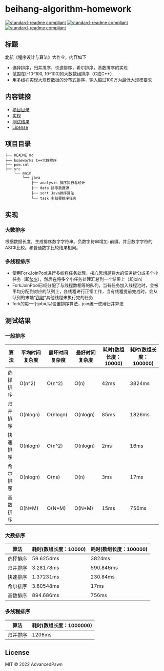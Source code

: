 # beihang-algorithm-homework

[![standard-readme compliant](https://img.shields.io/badge/JDK-11-green)](https://img.shields.io/badge/JDK-11-green)
[![standard-readme compliant](https://img.shields.io/badge/language-java-blue)](https://img.shields.io/badge/language-java-blue)
[![standard-readme compliant](https://img.shields.io/badge/language-c%2B%2B-blue)](https://img.shields.io/badge/language-c%2B%2B-blue)

## 标题

北航《程序设计与算法》大作业，内容如下

* 选择排序，归并排序，快速排序，希尔排序，基数排序的实现
* 范围在[-10^100, 10^100]的大数数组排序（C或C++）
* 用多线程实现大规模数据的分布式排序，输入超过100万为最低大规模要求


## 内容链接

- [项目目录](#项目目录)
- [实现](#实现)
- [测试结果](#测试结果)
- [License](#License)

## 项目目录

```
├── README.md
├── homework2 C++大数排序  
├── pom.xml
├── src
    └── main
        └── java
            ├── analysis 排序执行与统计
            ├── data 排序数据源
            ├── sort Java排序算法
            └── task 多线程排序任务
```

## 实现

### 大数排序

根据数据长度，生成排序数字字符串。负数字符串增加`-`前缀。并且数字字符的ASCII比较，和普通数字比较结果相同。

### 多线程排序

* 使用ForkJoinPool进行多线程任务处理，核心思想是将大的任务拆分成多个小任务（即[fork](https://github.com/haichaoshi/java-knowledge/blob/main/img/fokjoin.png)），然后在将多个小任务处理汇总到一个结果上（即join）
* ForkJoinPool已经分配了与线程数相等的队列，当有任务加入线程池时，会被平均分配到对应的队列上，各线程进行正常工作，当有线程提前完成时，会从队列的末端“[窃取](https://github.com/haichaoshi/java-knowledge/blob/main/img/work-stealing.png)”其他线程未执行完的任务
* fork的每一个job可以设置排序算法，join统一使用归并算法

## 测试结果

### 一般排序

| 算法     | 平均时间复杂度 | 最坏时间复杂度 | 最好时间复杂度 | 耗时(数组长度：10000) | 耗时(数组长度：100000) |
|----------|----------------|----------------|----------------|-----------------------|------------------------|
| 选择排序 | O(n^2)         | O(n^2)         | O(n)           | 42ms                  | 3824ms                 |
| 归并排序 | O(nlogn)       | O(nlogn)       | O(nlogn)       | 85ms                  | 1826ms                 |
| 快速排序 | O(nlogn)       | O(n^2)         | O(nlogn)       | 2ms                   | 16ms                   |
| 希尔排序 | O(nlogn)       | O(ns)          | O(n)           | 3ms                   | 17ms                   |
| 基数排序 | O(N\*M)        | O(N\*M)        | O(N\*M)        | 15ms                  | 756ms                  |


### 大数排序

| 算法     | 耗时(数组长度：10000) | 耗时(数组长度：100000) |
|----------|-----------------------|------------------------|
| 选择排序 | 59.6254ms             | 3824ms                 |
| 归并排序 | 3.28178ms             | 590.846ms              |
| 快速排序 | 1.37231ms             | 230.84ms               |
| 希尔排序 | 3.60548ms             | 17ms                   |
| 基数排序 | 894.686ms             | 756ms                  |


### 多线程排序

| 算法     | 耗时(数组长度：1000000) |
|----------|-----------------------|
| 归并排序 | 1206ms             |

## License

MIT © 2022 AdvancedPawn
